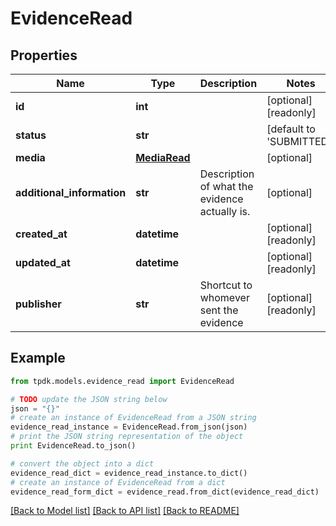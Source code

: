 # EvidenceRead



## Properties
Name | Type | Description | Notes
------------ | ------------- | ------------- | -------------
**id** | **int** |  | [optional] [readonly] 
**status** | **str** |  | [default to 'SUBMITTED']
**media** | [**MediaRead**](MediaRead.md) |  | [optional] 
**additional_information** | **str** | Description of what the evidence actually is. | [optional] 
**created_at** | **datetime** |  | [optional] [readonly] 
**updated_at** | **datetime** |  | [optional] [readonly] 
**publisher** | **str** | Shortcut to whomever sent the evidence | [optional] [readonly] 

## Example

```python
from tpdk.models.evidence_read import EvidenceRead

# TODO update the JSON string below
json = "{}"
# create an instance of EvidenceRead from a JSON string
evidence_read_instance = EvidenceRead.from_json(json)
# print the JSON string representation of the object
print EvidenceRead.to_json()

# convert the object into a dict
evidence_read_dict = evidence_read_instance.to_dict()
# create an instance of EvidenceRead from a dict
evidence_read_form_dict = evidence_read.from_dict(evidence_read_dict)
```
[[Back to Model list]](../README.md#documentation-for-models) [[Back to API list]](../README.md#documentation-for-api-endpoints) [[Back to README]](../README.md)


